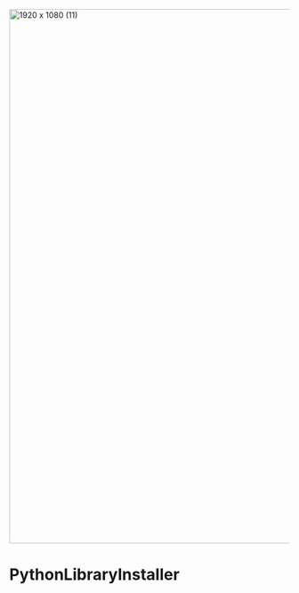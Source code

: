 <img width="960" alt="1920 x 1080 (11)" src="https://github.com/user-attachments/assets/9a625852-1fd2-46f5-aaac-a784246b3710" />

# PythonLibraryInstaller
